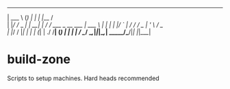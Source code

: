 ______       _ _     _   ______                 
| ___ \     (_) |   | | |___  /                 
| |_/ /_   _ _| | __| |    / /  ___  _ __   ___ 
| ___ \ | | | | |/ _` |   / /  / _ \| '_ \ / _ \
| |_/ / |_| | | | (_| | ./ /__| (_) | | | |  __/
\____/ \__,_|_|_|\__,_| \_____/\___/|_| |_|\___|

# build-zone
Scripts to setup machines. Hard heads recommended
